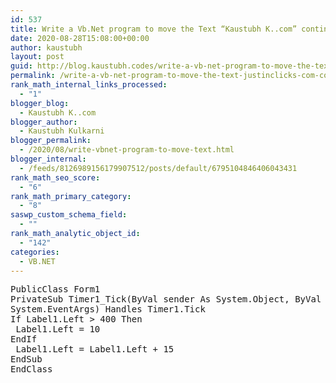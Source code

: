 ```yaml
---
id: 537
title: Write a Vb.Net program to move the Text “Kaustubh K..com” continuously from Left to Right.
date: 2020-08-28T15:08:00+00:00
author: kaustubh
layout: post
guid: http://blog.kaustubh.codes/write-a-vb-net-program-to-move-the-text-justinclicks-com-continuously-from-left-to-right/
permalink: /write-a-vb-net-program-to-move-the-text-justinclicks-com-continuously-from-left-to-right/
rank_math_internal_links_processed:
  - "1"
blogger_blog:
  - Kaustubh K..com
blogger_author:
  - Kaustubh Kulkarni
blogger_permalink:
  - /2020/08/write-vbnet-program-to-move-text.html
blogger_internal:
  - /feeds/8126989156179907512/posts/default/6795104846406043431
rank_math_seo_score:
  - "6"
rank_math_primary_category:
  - "8"
saswp_custom_schema_field:
  - ""
rank_math_analytic_object_id:
  - "142"
categories:
  - VB.NET
---
```

<pre>PublicClass Form1
PrivateSub Timer1_Tick(ByVal sender As System.Object, ByVal e As
System.EventArgs) Handles Timer1.Tick
If Label1.Left &gt; 400 Then
 Label1.Left = 10
EndIf
 Label1.Left = Label1.Left + 15
EndSub
EndClass
</pre>